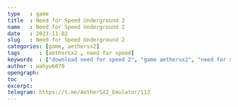 ```yaml
---
type   : game
title  : Need for Speed Underground 2
name   : Need for Speed Underground 2
date   : 2023-11-02
slug   : Need for Speed Underground 2
categories: [game, aethersx2]
tags      : [aethersx2 , need for speed]
keywords  : ["download need for speed 2", "game aethersx2", "need for speed"]
author : wahyu6070
opengraph:
toc    :
excerpt:
telegram: https://t.me/AetherSX2_Emulator/113
---
```




